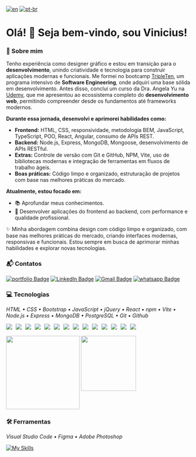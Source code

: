 [![en](https://img.shields.io/badge/lang-en-red.svg)](./README.md) [![pt-br](https://img.shields.io/badge/lang-pt--br-green.svg)](./README.pt_br.md)

# Olá! 👋 Seja bem-vindo, sou Vinicius!

### 🚀 Sobre mim

Tenho experiência como designer gráfico e estou em transição para o **desenvolvimento**, unindo criatividade e tecnologia para construir aplicações modernas e funcionais. Me formei no bootcamp <a target="_blank" href="https://tripleten.com">TripleTen</a>, um programa intensivo de **Software Engineering**, onde adquiri uma base sólida em desenvolvimento. Antes disso, concluí um curso da Dra. Angela Yu na <a target="_blank" href="https://www.udemy.com/course/the-complete-web-development-bootcamp">Udemy</a>, que me apresentou ao ecossistema completo do **desenvolvimento web**, permitindo compreender desde os fundamentos até frameworks modernos.

**Durante essa jornada, desenvolvi e aprimorei habilidades como:**

- **Frontend:** HTML, CSS, responsividade, metodologia BEM, JavaScript, TypeScript, POO, React, Angular, consumo de APIs REST.
- **Backend:** Node.js, Express, MongoDB, Mongoose, desenvolvimento de APIs RESTful.
- **Extras:** Controle de versão com Git e GitHub, NPM, Vite, uso de bibliotecas modernas e integração de ferramentas em fluxos de trabalho ágeis.
- **Boas práticas:** Código limpo e organizado, estruturação de projetos com base nas melhores práticas do mercado.

**Atualmente, estou focado em:**

- 📚 Aprofundar meus conhecimentos.
- 🚀 Desenvolver aplicações do frontend ao backend, com performance e qualidade profissional.

✨ Minha abordagem combina design com código limpo e organizado, com base nas melhores práticas do mercado, criando interfaces modernas, responsivas e funcionais. Estou sempre em busca de aprimorar minhas habilidades e explorar novas tecnologias.

### 📬 Contatos

[![portfolio Badge](https://custom-icon-badges.demolab.com/badge/Portfólio-lightyellow.svg?style=for-the-badge&logo=webpage-personal&logoColor=white&labelColor=yellow)](https://vinimello90.github.io/portfolio/)
[![LinkedIn Badge](https://custom-icon-badges.demolab.com/badge/Vinicius_Barretto_Mello-blue.svg?style=for-the-badge&logo=linkedin-brands&logoColor=white&labelColor=darkblue)](https://linkedin.com/in/vinicius-barretto-mello)
[![Gmail Badge](https://img.shields.io/badge/vinicius.barretto9022%40gmail.com-red?style=for-the-badge&logo=gmail&logoColor=white&labelColor=darkred)](mailto:vinicius.barretto9022@gmail.com)
[![whatsapp Badge](https://custom-icon-badges.demolab.com/badge/17_99248_7641-lightgreen.svg?style=for-the-badge&logo=whatsapp&logoColor=white&labelColor=darkgreen)](https://wa.me/5517992487641)

### 💻 Tecnologias

_HTML • CSS • Bootstrap • JavaScript • jQuery • React • npm • Vite • Node.js • Express • MongoDB • PostgreSQL • Git • Github_

<div style="display: flex; flex-wrap: wrap; gap: 10px;">
  <img src="https://skillicons.dev/icons?i=html" />
  <img src="https://skillicons.dev/icons?i=css" />
  <img src="https://skillicons.dev/icons?i=bootstrap" />
  <img src="https://skillicons.dev/icons?i=js" />
  <img src="https://skillicons.dev/icons?i=jquery" />
  <img src="https://skillicons.dev/icons?i=react" />
  <img src="https://skillicons.dev/icons?i=npm" />
  <img src="https://skillicons.dev/icons?i=vite" />
  <img src="https://skillicons.dev/icons?i=nodejs" />
  <img src="https://skillicons.dev/icons?i=express" />
  <img src="https://skillicons.dev/icons?i=mongodb" />
  <img src="https://skillicons.dev/icons?i=postgres" />
  <img src="https://skillicons.dev/icons?i=git" />
  <img src="https://skillicons.dev/icons?i=github" />
</div>
<br>
<img 
    src="https://github-readme-stats.vercel.app/api?username=vinimello90&show_icons=true&theme=codeSTACKr&custom_title=Estatísticas do GitHub de Vinimello90" 
    height="200" 
    style="vertical-align: top" 
  />
<img 
    src="https://github-readme-stats.vercel.app/api/top-langs/?username=vinimello90&layout=compact&theme=codeSTACKr&custom_title=Tecnologias" 
    height="150"
    style="vertical-align: top" 
  />

### 🛠️ Ferramentas

_Visual Studio Code • Figma • Adobe Photoshop_

[![My Skills](https://skillicons.dev/icons?i=vscode,figma,photoshop)](https://skillicons.dev)
